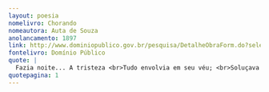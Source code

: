 ```yaml
---
layout: poesia
nomelivro: Chorando
nomeautora: Auta de Souza
anolancamento: 1897
link: http://www.dominiopublico.gov.br/pesquisa/DetalheObraForm.do?select_action=&co_obra=81692
fontelivro: Domínio Público
quote: |
  Fazia noite... A tristeza <br>Tudo envolvia em seu véu; <br>Soluçava a Natureza, <br>Caía orvalho do Céu.
quotepagina: 1
---
```

